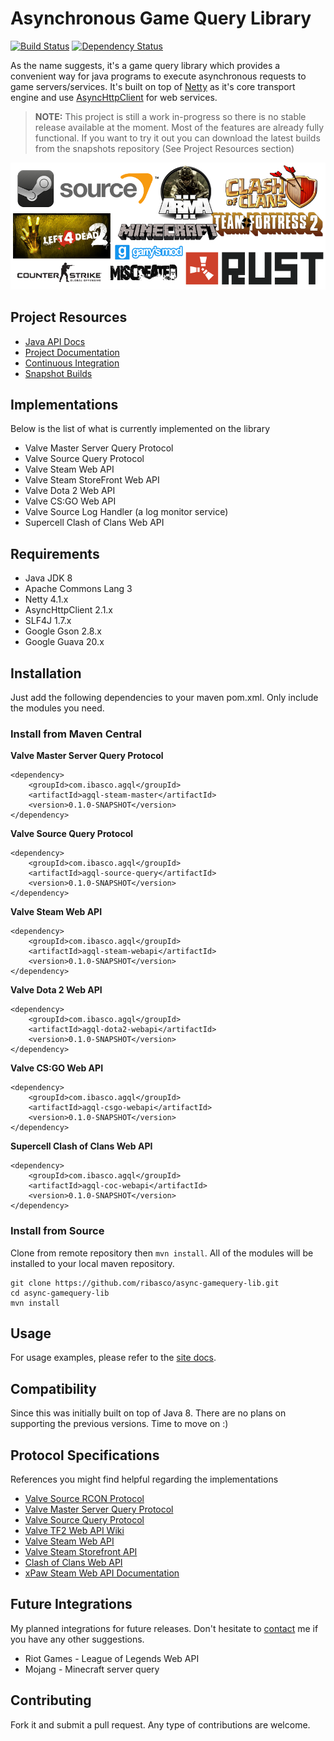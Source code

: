 Asynchronous Game Query Library
===============================

[![Build Status](https://travis-ci.org/ribasco/async-gamequery-lib.svg?branch=master)](https://travis-ci.org/ribasco/async-gamequery-lib) [![Dependency Status](https://www.versioneye.com/user/projects/5837c911e7cea00029198c9d/badge.svg?style=flat-square)](https://www.versioneye.com/user/projects/5837c911e7cea00029198c9d)
 
As the name suggests, it's a game query library which provides a convenient way for java programs to execute asynchronous requests to game servers/services. It's built on top of [Netty](https://github.com/netty/netty) as it's core transport engine and use [AsyncHttpClient](https://github.com/AsyncHttpClient/async-http-client) for web services.

> **NOTE:** This project is still a work in-progress so there is no stable release available at the moment. Most of the features are already fully functional. If you want to try it out you can download the latest builds from the snapshots repository (See Project Resources section)

![alt text](site/resources/images/agql-project-banner-big.png "Games supported by Source Query Protocol")

Project Resources
-------------

* [Java API Docs](https://ribasco.github.io/async-gamequery-lib/apidocs)
* [Project Documentation](https://ribasco.github.io/async-gamequery-lib/)
* [Continuous Integration](https://travis-ci.org/ribasco/async-gamequery-lib)
* [Snapshot Builds](https://oss.sonatype.org/content/repositories/snapshots/com/ibasco/agql/)

Implementations
----------------
 
Below is the list of what is currently implemented on the library

* Valve Master Server Query Protocol
* Valve Source Query Protocol
* Valve Steam Web API
* Valve Steam StoreFront Web API
* Valve Dota 2 Web API
* Valve CS:GO Web API 
* Valve Source Log Handler (a log monitor service)
* Supercell Clash of Clans Web API

Requirements
------------

* Java JDK 8
* Apache Commons Lang 3
* Netty 4.1.x
* AsyncHttpClient 2.1.x
* SLF4J 1.7.x
* Google Gson 2.8.x
* Google Guava 20.x
 
Installation
------------

Just add the following dependencies to your maven pom.xml. Only include the modules you need.

### Install from Maven Central

**Valve Master Server Query Protocol**

```
<dependency>
    <groupId>com.ibasco.agql</groupId>
    <artifactId>agql-steam-master</artifactId>
    <version>0.1.0-SNAPSHOT</version>
</dependency>
```

**Valve Source Query Protocol**

```
<dependency>
    <groupId>com.ibasco.agql</groupId>
    <artifactId>agql-source-query</artifactId>
    <version>0.1.0-SNAPSHOT</version>
</dependency>
```

**Valve Steam Web API**

```
<dependency>
    <groupId>com.ibasco.agql</groupId>
    <artifactId>agql-steam-webapi</artifactId>
    <version>0.1.0-SNAPSHOT</version>
</dependency>
```

**Valve Dota 2 Web API**

```
<dependency>
    <groupId>com.ibasco.agql</groupId>
    <artifactId>agql-dota2-webapi</artifactId>
    <version>0.1.0-SNAPSHOT</version>
</dependency>
```

**Valve CS:GO Web API**

```
<dependency>
    <groupId>com.ibasco.agql</groupId>
    <artifactId>agql-csgo-webapi</artifactId>
    <version>0.1.0-SNAPSHOT</version>
</dependency>
```

**Supercell Clash of Clans Web API**

```
<dependency>
    <groupId>com.ibasco.agql</groupId>
    <artifactId>agql-coc-webapi</artifactId>
    <version>0.1.0-SNAPSHOT</version>
</dependency>
```

### Install from Source

Clone from remote repository then `mvn install`. All of the modules will be installed to your local maven repository.

~~~
git clone https://github.com/ribasco/async-gamequery-lib.git
cd async-gamequery-lib
mvn install
~~~

Usage
------------

For usage examples, please refer to the [site docs](http://ribasco.github.io/async-gamequery-lib/).

Compatibility
-------------

Since this was initially built on top of Java 8. There are no plans on supporting the previous versions. Time to move on :)

Protocol Specifications
-----------------------

References you might find helpful regarding the implementations

* [Valve Source RCON Protocol](https://developer.valvesoftware.com/wiki/Source_RCON_Protocol)
* [Valve Master Server Query Protocol](https://developer.valvesoftware.com/wiki/Master_Server_Query_Protocol)
* [Valve Source Query Protocol](https://developer.valvesoftware.com/wiki/Server_queries)
* [Valve TF2 Web API Wiki](https://wiki.teamfortress.com/wiki/WebAPI)
* [Valve Steam Web API](https://developer.valvesoftware.com/wiki/Steam_Web_API)
* [Valve Steam Storefront API](https://wiki.teamfortress.com/wiki/User:RJackson/StorefrontAPI)
* [Clash of Clans Web API](https://developer.clashofclans.com/#/documentation)
* [xPaw Steam Web API Documentation](https://lab.xpaw.me/steam_api_documentation.html)


Future Integrations
--------------------

My planned integrations for future releases. Don't hesitate to [contact](mailto:raffy@ibasco.com) me if you have any other suggestions.

* Riot Games - League of Legends Web API
* Mojang - Minecraft server query

Contributing
------------

Fork it and submit a pull request. Any type of contributions are welcome.

<script type='text/javascript' src='https://www.openhub.net/p/async-gamequery-lib/widgets/project_users_logo?format=js'></script>